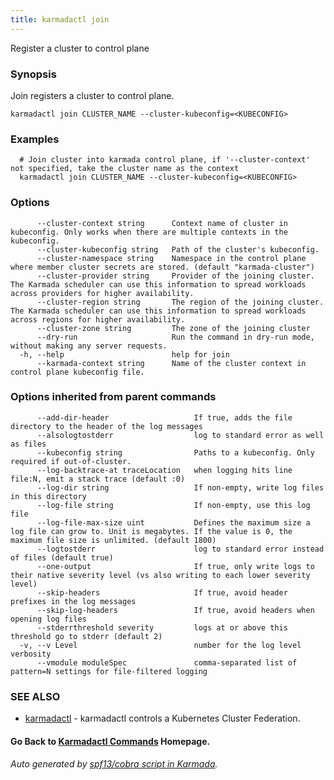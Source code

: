```yaml
---
title: karmadactl join
---
```


Register a cluster to control plane

### Synopsis

Join registers a cluster to control plane.

```
karmadactl join CLUSTER_NAME --cluster-kubeconfig=<KUBECONFIG>
```

### Examples

```
  # Join cluster into karmada control plane, if '--cluster-context' not specified, take the cluster name as the context
  karmadactl join CLUSTER_NAME --cluster-kubeconfig=<KUBECONFIG>
```

### Options

```
      --cluster-context string      Context name of cluster in kubeconfig. Only works when there are multiple contexts in the kubeconfig.
      --cluster-kubeconfig string   Path of the cluster's kubeconfig.
      --cluster-namespace string    Namespace in the control plane where member cluster secrets are stored. (default "karmada-cluster")
      --cluster-provider string     Provider of the joining cluster. The Karmada scheduler can use this information to spread workloads across providers for higher availability.
      --cluster-region string       The region of the joining cluster. The Karmada scheduler can use this information to spread workloads across regions for higher availability.
      --cluster-zone string         The zone of the joining cluster
      --dry-run                     Run the command in dry-run mode, without making any server requests.
  -h, --help                        help for join
      --karmada-context string      Name of the cluster context in control plane kubeconfig file.
```

### Options inherited from parent commands

```
      --add-dir-header                   If true, adds the file directory to the header of the log messages
      --alsologtostderr                  log to standard error as well as files
      --kubeconfig string                Paths to a kubeconfig. Only required if out-of-cluster.
      --log-backtrace-at traceLocation   when logging hits line file:N, emit a stack trace (default :0)
      --log-dir string                   If non-empty, write log files in this directory
      --log-file string                  If non-empty, use this log file
      --log-file-max-size uint           Defines the maximum size a log file can grow to. Unit is megabytes. If the value is 0, the maximum file size is unlimited. (default 1800)
      --logtostderr                      log to standard error instead of files (default true)
      --one-output                       If true, only write logs to their native severity level (vs also writing to each lower severity level)
      --skip-headers                     If true, avoid header prefixes in the log messages
      --skip-log-headers                 If true, avoid headers when opening log files
      --stderrthreshold severity         logs at or above this threshold go to stderr (default 2)
  -v, --v Level                          number for the log level verbosity
      --vmodule moduleSpec               comma-separated list of pattern=N settings for file-filtered logging
```

### SEE ALSO

* [karmadactl](karmadactl.md)	 - karmadactl controls a Kubernetes Cluster Federation.

#### Go Back to [Karmadactl Commands](karmadactl_index.md) Homepage.


###### Auto generated by [spf13/cobra script in Karmada](https://github.com/karmada-io/karmada/tree/master/hack/tools/genkarmadactldocs).